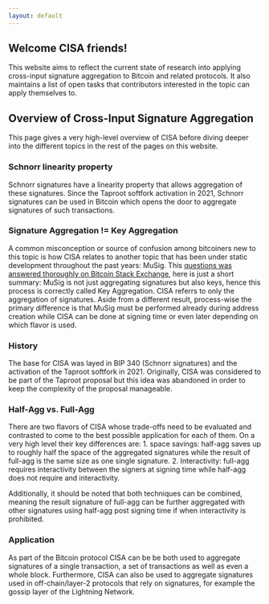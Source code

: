 ```yaml
---
layout: default
---
```


## Welcome CISA friends!

This website aims to reflect the current state of research into applying
cross-input signature aggregation to Bitcoin and related protocols. It also
maintains a list of open tasks that contributors interested in the topic can
apply themselves to.

## Overview of Cross-Input Signature Aggregation

This page gives a very high-level overview of CISA before diving deeper into
the different topics in the rest of the pages on this website.

### Schnorr linearity property

Schnorr signatures have a linearity property that allows aggregation of these
signatures. Since the Taproot softfork activation in 2021, Schnorr signatures
can be used in Bitcoin which opens the door to aggregate signatures of such
transactions.

### Signature Aggregation != Key Aggregation

A common misconception or source of confusion among bitcoiners new to this
topic is how CISA relates to another topic that has been under static
development throughout the past years: MuSig. This [questions was answered thoroughly on Bitcoin Stack Exchange](https://bitcoin.stackexchange.com/questions/106163/what-is-the-difference-between-key-aggregation-and-signature-aggregation),
here is just a short summary: MuSig is not just aggregating signatures but
also keys, hence this process is correctly called Key Aggregation. CISA
referrs to only the aggregation of signatures. Aside from a different result,
process-wise the primary difference is that MuSig must be performed already
during address creation while CISA can be done at signing time or even later
depending on which flavor is used.

### History

The base for CISA was layed in BIP 340 (Schnorr signatures) and the activation
of the Taproot softfork in 2021. Originally, CISA was considered to be part of
the Taproot proposal but this idea was abandoned in order to keep the complexity
of the proposal manageable.

### Half-Agg vs. Full-Agg

There are two flavors of CISA whose trade-offs need to be evaluated and
contrasted to come to the best possible application for each of them. On a very
high level their key differences are: 1. space savings: half-agg saves up to
roughly half the space of the aggregated signatures while the result of full-agg
is the same size as one single signature. 2. Interactivity: full-agg requires
interactivity between the signers at signing time while half-agg does not
require and interactivity.

Additionally, it should be noted that both techniques can be combined, meaning
the result signature of full-agg can be further aggregated with other signatures
using half-agg post signing time if when interactivity is prohibited.

### Application

As part of the Bitcoin protocol CISA can be be both used to aggregate signatures
of a single transaction, a set of transactions as well as even a whole block.
Furthermore, CISA can also be used to aggregate signatures used in
off-chain/layer-2 protocols that rely on signatures, for example the gossip
layer of the Lightning Network.
